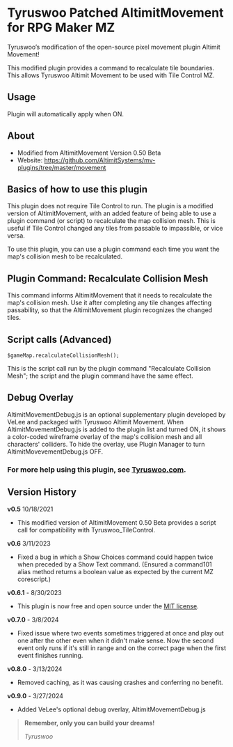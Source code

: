 # Tyruswoo Patched AltimitMovement for RPG Maker MZ

Tyruswoo’s modification of the open-source pixel movement plugin Altimit Movement!

This modified plugin provides a command to recalculate tile boundaries.
This allows Tyruswoo Altimit Movement to be used with Tile Control MZ.

## Usage

Plugin will automatically apply when ON.

## About

- Modified from AltimitMovement Version 0.50 Beta
- Website: https://github.com/AltimitSystems/mv-plugins/tree/master/movement

## Basics of how to use this plugin

This plugin does not require Tile Control to run. The plugin is a modified
version of AltimitMovement, with an added feature of being able to use a
plugin command (or script) to recalculate the map collision mesh. This is
useful if Tile Control changed any tiles from passable to impassible, or
vice versa.

To use this plugin, you can use a plugin command each time you want the
map's collision mesh to be recalculated.

## Plugin Command: Recalculate Collision Mesh

This command informs AltimitMovement that it needs to recalculate the map's
collision mesh. Use it after completing any tile changes affecting passability,
so that the AltimitMovement plugin recognizes the changed tiles.

## Script calls (Advanced)

    $gameMap.recalculateCollisionMesh();

This is the script call run by the plugin command "Recalculate Collision Mesh";
the script and the plugin command have the same effect.

## Debug Overlay

AltimitMovementDebug.js is an optional supplementary plugin developed by VeLee and packaged with Tyruswoo Altimit Movement. When AltimitMovementDebug.js is added to the plugin list and turned ON, it shows a color-coded wireframe overlay of the map's collision mesh and all characters' colliders. To hide the overlay, use Plugin Manager to turn AltimitMovevementDebug.js OFF.

### For more help using this plugin, see [Tyruswoo.com](https://www.tyruswoo.com).

## Version History

**v0.5**  10/18/2021
- This modified version of AltimitMovement 0.50 Beta provides a
  script call for compatibility with Tyruswoo_TileControl.

**v0.6**  3/11/2023
- Fixed a bug in which a Show Choices command could happen twice when
  preceded by a Show Text command. (Ensured a command101 alias method
  returns a boolean value as expected by the current MZ corescript.)

**v0.6.1** - 8/30/2023
- This plugin is now free and open source under the [MIT license](https://opensource.org/license/mit/).

**v0.7.0** - 3/8/2024
- Fixed issue where two events sometimes triggered at once and
play out one after the other even when it didn't make sense.
Now the second event only runs if it's still in range and
on the correct page when the first event finishes running.

**v0.8.0** - 3/13/2024
- Removed caching, as it was causing crashes and conferring no benefit.

**v0.9.0** - 3/27/2024
- Added VeLee's optional debug overlay, AltimitMovementDebug.js

> **Remember, only you can build your dreams!**
>
> *Tyruswoo*